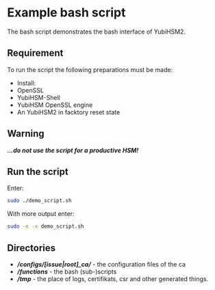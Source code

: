 Example bash script
===================

The bash script demonstrates the bash interface of YubiHSM2.

Requirement
-----------

To run the script the following preparations must be made:

- Install:
 - OpenSSL
 - YubiHSM-Shell
 - YubiHSM OpenSSL engine
- An YubiHSM2 in facktory reset state


Warning
-------

***...do not use the script for a productive HSM!***

Run the script
--------------

Enter:

```bash
sudo ./demo_script.sh
```

With more output enter:

```bash
sudo -e -x demo_script.sh
```

Directories
-----------

- ***/configs/[issue|root]_ca/*** - the configuration files of the ca
- ***/functions*** - the bash (sub-)scripts
- ***/tmp*** - the place of logs, certifikats, csr and other generated things.
